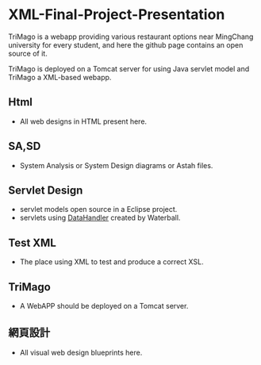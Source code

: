 # XML-Final-Project-Presentation
TriMago is a webapp providing various restaurant options near MingChang university for every student, and here the github page contains an open source of it.

TriMago is deployed on a Tomcat server for using Java servlet model and TriMago a XML-based webapp.

## Html
- All web designs in HTML present here.

## SA,SD
- System Analysis or System Design diagrams or Astah files.

## Servlet Design 
- servlet models open source in a Eclipse project.
- servlets using  [DataHandler](https://github.com/Johnny850807/DataHandler) created by Waterball.

## Test XML 
- The place using XML to test and produce a correct XSL.

## TriMago 
- A WebAPP should be deployed on a Tomcat server.

## 網頁設計 
- All visual web design blueprints here.
